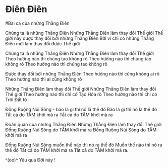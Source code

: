 

# Điên Điên
#Bài ca của những Thằng Điên


Chúng ta là những Thằng Điên
Những Thằng Điên làm thay đổi Thế giới
Thế giới này được thay đổi bởi những Thằng Điên
Bởi vì chỉ có những Thằng Điên mới làm thay đổi được Thế giới

Chúng ta là những Thằng Điên
Những Thằng Điên làm thay đổi Thế giới
Theo hướng nào thì chúng tao không rõ
Theo hướng nào thì chúng tao không rõ
Theo hướng nào thì chúng tao không rõ

Được thay đổi bởi những Thằng Điên
Theo hướng nào thì cũng không ai rõ
Theo hướng nào thì ai cũng không rõ

Những Thằng Điên làm thay đổi Thế giới
Những Thằng Điên làm thay đổi Thế giới
Theo hướng nào thì chỉ có Tạo Hóa rõ
Theo hướng nào thì chỉ có Trời Đất tỏ

Đồng Ruộng Núi Sông - bảo là gì thì nó là thế đó
Bảo là gì thì nó là thế đó
Tất cả do TÂM khởi mà ra
Tất cả do TÂM khởi mà ra

Đoàn quân của những Thằng Điên
Những Thằng Điên làm thay đổi Thế giới
Đồng Ruộng Núi Sông do TÂM khởi mà ra
Đồng Ruộng Núi Sông do TÂM khởi mà ra

Đồng Ruộng Núi Sông muốn thế nào thì nó ra thế đó
Muốn thế nào thì nó ra thế đó
Tất cả do TÂM khởi mà ra
Tất cả do TÂM khởi mà ra.


^(oo)^
Yêu quá Đời này !
